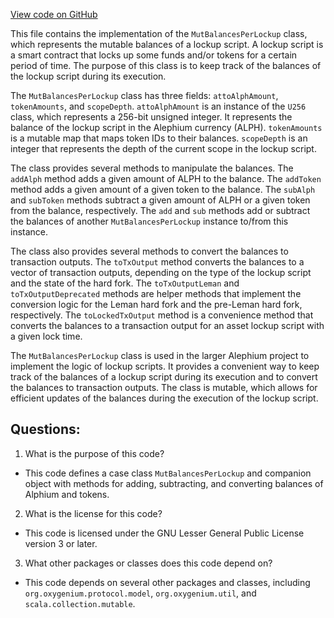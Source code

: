 [View code on GitHub](https://github.com/oxygenium/oxygenium/protocol/src/main/scala/org/oxygenium/protocol/vm/MutBalancesPerLockup.scala)

This file contains the implementation of the `MutBalancesPerLockup` class, which represents the mutable balances of a lockup script. A lockup script is a smart contract that locks up some funds and/or tokens for a certain period of time. The purpose of this class is to keep track of the balances of the lockup script during its execution.

The `MutBalancesPerLockup` class has three fields: `attoAlphAmount`, `tokenAmounts`, and `scopeDepth`. `attoAlphAmount` is an instance of the `U256` class, which represents a 256-bit unsigned integer. It represents the balance of the lockup script in the Alephium currency (ALPH). `tokenAmounts` is a mutable map that maps token IDs to their balances. `scopeDepth` is an integer that represents the depth of the current scope in the lockup script.

The class provides several methods to manipulate the balances. The `addAlph` method adds a given amount of ALPH to the balance. The `addToken` method adds a given amount of a given token to the balance. The `subAlph` and `subToken` methods subtract a given amount of ALPH or a given token from the balance, respectively. The `add` and `sub` methods add or subtract the balances of another `MutBalancesPerLockup` instance to/from this instance.

The class also provides several methods to convert the balances to transaction outputs. The `toTxOutput` method converts the balances to a vector of transaction outputs, depending on the type of the lockup script and the state of the hard fork. The `toTxOutputLeman` and `toTxOutputDeprecated` methods are helper methods that implement the conversion logic for the Leman hard fork and the pre-Leman hard fork, respectively. The `toLockedTxOutput` method is a convenience method that converts the balances to a transaction output for an asset lockup script with a given lock time.

The `MutBalancesPerLockup` class is used in the larger Alephium project to implement the logic of lockup scripts. It provides a convenient way to keep track of the balances of a lockup script during its execution and to convert the balances to transaction outputs. The class is mutable, which allows for efficient updates of the balances during the execution of the lockup script.
## Questions: 
 1. What is the purpose of this code?
- This code defines a case class `MutBalancesPerLockup` and companion object with methods for adding, subtracting, and converting balances of Alphium and tokens.

2. What is the license for this code?
- This code is licensed under the GNU Lesser General Public License version 3 or later.

3. What other packages or classes does this code depend on?
- This code depends on several other packages and classes, including `org.oxygenium.protocol.model`, `org.oxygenium.util`, and `scala.collection.mutable`.